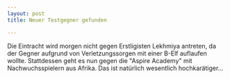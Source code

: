 ```yaml
---
layout: post
title: Neuer Testgegner gefunden

---
```


Die Eintracht wird morgen nicht gegen Erstligisten Lekhmiya antreten, da der Gegner aufgrund von Verletzungssorgen mit einer B-Elf auflaufen wollte. Stattdessen geht es nun gegen die "Aspire Academy" mit Nachwuchsspielern aus Afrika. Das ist natürlich wesentlich hochkarätiger...


